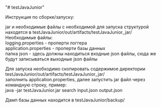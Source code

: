 "# testJavaJunior"

Инструкция по сборке/запуску:

jar и необходимые файлы с необходимой для запуска структурой находятся в testJavaJunior/out/artifacts/testJavaJunior_jar/  
Необходимые файлы:  
logging.properties - проперти логгера   
application.properties - проперти базы данных  
папка json - здесь должны находиться входные json файлы, сюда же будут записываться выходные json файлы

Для запуска необходимо скопировать содержимое директории testJavaJunior/out/artifacts/testJavaJunior_jar/  
заполнить application.properties, далее запустить jar файл через командную строку, пример:   
java -jar testJavaJunior.jar search input.json output.json  
  
  
Дамп базы данных находится в testJavaJunior/backup/


